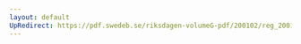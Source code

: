```yaml
---
layout: default
UpRedirect: https://pdf.swedeb.se/riksdagen-volumeG-pdf/200102/reg_200102/reg_200102_0511.pdf
---
```

